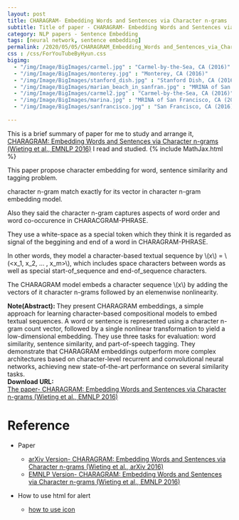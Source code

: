 ```yaml
---
layout: post
title: CHARAGRAM- Embedding Words and Sentences via Character n-grams
subtitle: Title of paper - CHARAGRAM- Embedding Words and Sentences via Character n-grams
category: NLP papers - Sentence Embedding
tags: [neural network, sentence embedding]
permalink: /2020/05/05/CHARAGRAM_Embedding_Words and_Sentences_via_Character_n-grams/
css : /css/ForYouTubeByHyun.css
bigimg: 
  - "/img/Image/BigImages/carmel.jpg" : "Carmel-by-the-Sea, CA (2016)"
  - "/img/Image/BigImages/monterey.jpg" : "Monterey, CA (2016)"
  - "/img/Image/BigImages/stanford_dish.jpg" : "Stanford Dish, CA (2016)"
  - "/img/Image/BigImages/marian_beach_in_sanfran.jpg" : "MRINA of San Francisco, CA (2016)"
  - "/img/Image/BigImages/carmel2.jpg" : "Carmel-by-the-Sea, CA (2016)"
  - "/img/Image/BigImages/marina.jpg" : "MRINA of San Francisco, CA (2016)"
  - "/img/Image/BigImages/sanfrancisco.jpg" : "San Francisco, CA (2016)"
  
---
```


This is a brief summary of paper for me to study and arrange it, [CHARAGRAM: Embedding Words and Sentences via Character n-grams (Wieting et al., EMNLP 2016)](https://www.aclweb.org/anthology/D16-1157/) I read and studied. 
{% include MathJax.html %}

This paper propose character embedding for word, sentence similarity and tagging problem.

character n-gram match exactly for its vector in character n-gram embedding model. 

Also they said the character n-gram captures aspects of word order and word co-occurence in CHARACGRAM-PHRASE.

They use a white-space as a special token which they think it is regarded as signal of the beggining and end of a word in CHARAGRAM-PHRASE.

In other words, they model a character-based textual sequence by \\(x\\) = \\(<x_1, x_2, ... , x_m>\\), which includes space characters between words as well as special start-of_sequence and end-of_sequence characters.

The CHARAGRAM model embeds a character sequence \\(x\\) by adding the vectors of it character n-grams followed by an elemenwise nonlinearity.

<div class="alert alert-info" role="alert"><i class="fa fa-info-circle"></i> <b>Note(Abstract): </b>
They present CHARAGRAM embeddings, a simple approach for learning character-based compositional models to embed textual sequences. A word or sentence is represented using a character n-gram count vector, followed by a single nonlinear transformation to yield a low-dimensional embedding. They use three tasks for evaluation: word similarity, sentence similarity, and part-of-speech tagging. They demonstrate that CHARAGRAM embeddings outperform more complex architectures based on character-level recurrent and convolutional neural networks, achieving new state-of-the-art performance on several similarity tasks.
</div>
    
<div class="alert alert-success" role="alert"><i class="fa fa-paperclip fa-lg"></i> <b>Download URL: </b><br>
  <a href="https://www.aclweb.org/anthology/D16-1157/">The paper- CHARAGRAM: Embedding Words and Sentences via Character n-grams (Wieting et al., EMNLP 2016)</a>
</div>

# Reference 

- Paper 
  - [arXiv Version- CHARAGRAM: Embedding Words and Sentences via Character n-grams (Wieting et al., arXiv 2016)](https://arxiv.org/abs/1607.02789v1)
  - [EMNLP Version- CHARAGRAM: Embedding Words and Sentences via Character n-grams (Wieting et al., EMNLP 2016)](https://www.aclweb.org/anthology/D16-1157/)
  
- How to use html for alert
  - [how to use icon](http://idratherbewriting.com/documentation-theme-jekyll/mydoc_icons.html)
    






























